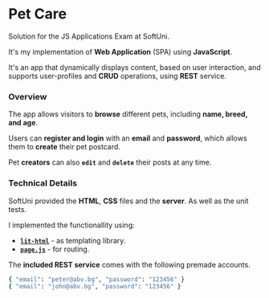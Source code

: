 # Pet Care

Solution for the JS Applications Exam at SoftUni.

It's my implementation of **Web Application** (SPA) using **JavaScript**. 

It's an app that dynamically displays content, based on user interaction, and supports user-profiles and **CRUD** operations, using **REST** service.

### Overview

The app allows visitors to **browse** different pets, including **name, breed, and age**.

Users can **register and login** with an **email** and **password**, which allows them to **create** their pet postcard.

Pet **creators** can also **`edit`** and **`delete`** their posts at any time.

### Technical Details

SoftUni provided the **HTML**, **CSS** files and the **server**. As well as the unit tests.

I implemented the functionallity using:
- [**`lit-html`**](https://lit.dev/docs/v1/lit-html/introduction/) - as templating library.
- [**`page.js`**](https://github.com/visionmedia/page.js) - for routing.

The **included REST service** comes with the following premade accounts.

```sh
{ "email": "peter@abv.bg", "password": "123456" }
{ "email": "john@abv.bg", "password": "123456" }
```

